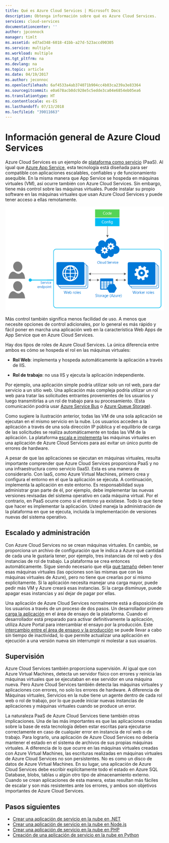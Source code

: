 ```yaml
---
title: Qué es Azure Cloud Services | Microsoft Docs
description: Obtenga información sobre qué es Azure Cloud Services.
services: cloud-services
documentationcenter: ''
author: jpconnock
manager: timlt
ms.assetid: ed7ad348-6018-41bb-a27d-523accd90305
ms.service: multiple
ms.workload: multiple
ms.tgt_pltfrm: na
ms.devlang: na
ms.topic: article
ms.date: 04/19/2017
ms.author: jeconnoc
ms.openlocfilehash: 6af4533a4ab374071b904cc4b03ca239a3e83364
ms.sourcegitcommit: e0a678acb0dc928e5c5edde3ca04e6854eb05ea6
ms.translationtype: HT
ms.contentlocale: es-ES
ms.lasthandoff: 07/13/2018
ms.locfileid: "39011663"
---
```

# <a name="overview-of-azure-cloud-services"></a>Información general de Azure Cloud Services
Azure Cloud Services es un ejemplo de [plataforma como servicio](https://azure.microsoft.com/overview/what-is-paas/) (PaaS). Al igual que [Azure App Service](../app-service/app-service-web-overview.md), esta tecnología está diseñada para ser compatible con aplicaciones escalables, confiables y de funcionamiento asequible. En la misma manera que App Service se hospeda en máquinas virtuales (VM), así ocurre también con Azure Cloud Services. Sin embargo, tiene más control sobre las máquinas virtuales. Puede instalar su propio software en las máquinas virtuales que usan Azure Cloud Services y puede tener acceso a ellas remotamente.

![Diagrama de Azure Cloud Services](./media/cloud-services-choose-me/diagram.png)

Más control también significa menos facilidad de uso. A menos que necesite opciones de control adicionales, por lo general es más rápido y fácil poner en marcha una aplicación web en la característica Web Apps de App Service que en Azure Cloud Services.

Hay dos tipos de roles de Azure Cloud Services. La única diferencia entre ambos es cómo se hospeda el rol en las máquinas virtuales:

* **Rol Web**: implementa y hospeda automáticamente la aplicación a través de IIS.

* **Rol de trabajo**: no usa IIS y ejecuta la aplicación independiente.

Por ejemplo, una aplicación simple podría utilizar solo un rol web, para dar servicio a un sitio web. Una aplicación más compleja podría utilizar un rol web para tratar las solicitudes entrantes provenientes de los usuarios y luego transmitirlas a un rol de trabajo para su procesamiento. (Esta comunicación podría usar [Azure Service Bus](../service-bus-messaging/service-bus-fundamentals-hybrid-solutions.md) o [Azure Queue Storage](../storage/common/storage-introduction.md)).

Como sugiere la ilustración anterior, todas las VM de una sola aplicación se ejecutan en el mismo servicio en la nube. Los usuarios acceden a la aplicación a través de una sola dirección IP pública y el equilibrio de carga de las solicitudes se realiza automáticamente en todas las VM de la aplicación. La plataforma [escala e implementa](cloud-services-how-to-scale-portal.md) las máquinas virtuales en una aplicación de Azure Cloud Services para así evitar un único punto de errores de hardware.

A pesar de que las aplicaciones se ejecutan en máquinas virtuales, resulta importante comprender que Azure Cloud Services proporciona PaaS y no una infraestructura como servicio (IaaS). Esta es una manera de considerarlo. Con IaaS, como Azure Virtual Machines, primero crea y configura el entorno en el que la aplicación se ejecuta. A continuación, implementa la aplicación en este entorno. Es responsabilidad suya administrar gran parte de él, por ejemplo, debe implementar las nuevas versiones revisadas del sistema operativo en cada máquina virtual. Por el contrario, en PaaS ocurre como si el entorno ya existiese. Todo lo que tiene que hacer es implementar la aplicación. Usted maneja la administración de la plataforma en que se ejecuta, incluida la implementación de versiones nuevas del sistema operativo.

## <a name="scaling-and-management"></a>Escalado y administración
Con Azure Cloud Services no se crean máquinas virtuales. En cambio, se proporciona un archivo de configuración que le indica a Azure qué cantidad de cada una le gustaría tener, por ejemplo, tres instancias de rol web y dos instancias de rol de trabajo. La plataforma se crea entonces automáticamente. Sigue siendo necesario que elija [qué tamaño](cloud-services-sizes-specs.md) deben tener esas máquinas virtuales (las opciones son las mismas que con las máquinas virtuales de Azure), pero no tiene que crearlas por sí mismo explícitamente. Si la aplicación necesita manejar una carga mayor, puede pedir más VM y Azure creará esas instancias. Si la carga disminuye, puede apagar esas instancias y así dejar de pagar por ellas.

Una aplicación de Azure Cloud Services normalmente está a disposición de los usuarios a través de un proceso de dos pasos. Un desarrollador primero [carga la aplicación](cloud-services-how-to-create-deploy-portal.md) en el área de ensayo de la plataforma. Cuando el desarrollador está preparado para activar definitivamente la aplicación, utiliza Azure Portal para intercambiar el ensayo por la producción. Este [intercambio entre el área de ensayo y la producción](cloud-services-how-to-manage-portal.md#swap-deployments-to-promote-a-staged-deployment-to-production) se puede llevar a cabo sin tiempo de inactividad, lo que permite actualizar una aplicación en ejecución a una versión nueva sin interrumpir ni molestar a sus usuarios.

## <a name="monitoring"></a>Supervisión
Azure Cloud Services también proporciona supervisión. Al igual que con Azure Virtual Machines, detecta un servidor físico con errores y reinicia las máquinas virtuales que se ejecutaban en ese servidor en una máquina nueva. Pero Azure Cloud Services también detecta las máquinas virtuales y aplicaciones con errores, no solo los errores de hardware. A diferencia de Máquinas virtuales, Servicios en la nube tiene un agente dentro de cada rol web o rol de trabajo, por lo que puede iniciar nuevas instancias de aplicaciones y máquinas virtuales cuando se produce un error.

La naturaleza PaaS de Azure Cloud Services tiene también otras implicaciones. Una de las más importantes es que las aplicaciones creadas sobre la base de esta tecnología deben estar escritas para ejecutarse correctamente en caso de cualquier error en instancia de rol web o de trabajo. Para lograrlo, una aplicación de Azure Cloud Services no debería mantener el estado en el sistema de archivos de sus propias máquinas virtuales. A diferencia de lo que ocurre en las máquinas virtuales creadas con Azure Virtual Machines, las escrituras realizadas en máquinas virtuales de Azure Cloud Services no son persistentes. No es como un disco de datos de Azure Virtual Machines. En su lugar, una aplicación de Azure Cloud Services debe escribir explícitamente todo el estado en Azure SQL Database, blobs, tablas u algún otro tipo de almacenamiento externo. Cuando se crean aplicaciones de esta manera, estas resultan más fáciles de escalar y son más resistentes ante los errores, y ambos son objetivos importantes de Azure Cloud Services.

## <a name="next-steps"></a>Pasos siguientes
* [Crear una aplicación de servicio en la nube en .NET](cloud-services-dotnet-get-started.md) 
* [Crear una aplicación de servicio en la nube en Node.js](cloud-services-nodejs-develop-deploy-app.md) 
* [Crear una aplicación de servicio en la nube en PHP](../cloud-services-php-create-web-role.md) 
* [Creación de una aplicación de servicio en la nube en Python](cloud-services-python-ptvs.md)



